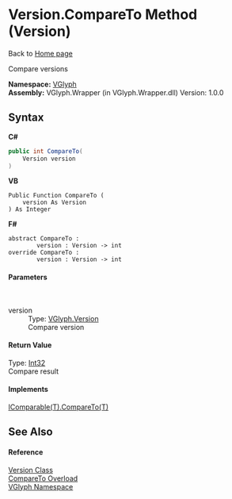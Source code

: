 # Version.CompareTo Method (Version)
Back to <a href="Home.md">Home page</a> 

Compare versions

**Namespace:**&nbsp;<a href="N_VGlyph.md">VGlyph</a><br />**Assembly:**&nbsp;VGlyph.Wrapper (in VGlyph.Wrapper.dll) Version: 1.0.0

## Syntax

**C#**<br />
``` C#
public int CompareTo(
	Version version
)
```

**VB**<br />
``` VB
Public Function CompareTo ( 
	version As Version
) As Integer
```

**F#**<br />
``` F#
abstract CompareTo : 
        version : Version -> int 
override CompareTo : 
        version : Version -> int 
```


#### Parameters
&nbsp;<dl><dt>version</dt><dd>Type: <a href="T_VGlyph_Version.md">VGlyph.Version</a><br />Compare version</dd></dl>

#### Return Value
Type: <a href="http://msdn2.microsoft.com/en-us/library/td2s409d" target="_blank">Int32</a><br />Compare result

#### Implements
<a href="http://msdn2.microsoft.com/en-us/library/43hc6wht" target="_blank">IComparable(T).CompareTo(T)</a><br />

## See Also


#### Reference
<a href="T_VGlyph_Version.md">Version Class</a><br /><a href="Overload_VGlyph_Version_CompareTo.md">CompareTo Overload</a><br /><a href="N_VGlyph.md">VGlyph Namespace</a><br />